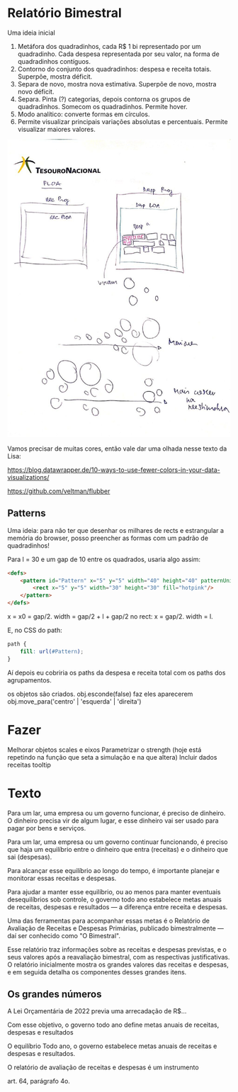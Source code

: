 # Relatório Bimestral

Uma ideia inicial

1. Metáfora dos quadradinhos, cada R$ 1 bi representado por um quadradinho. Cada despesa representada por seu valor, na forma de quadradinhos contíguos.
2. Contorno do conjunto dos quadradinhos: despesa e receita totais. Superpõe, mostra déficit.
3. Separa de novo, mostra nova estimativa. Superpõe de novo, mostra novo déficit.
4. Separa. Pinta (?) categorias, depois contorna os grupos de quadradinhos. Somecom os quadradinhos. Permite hover.
5. Modo analítico: converte formas em círculos.
6. Permite visualizar principais variações absolutas e percentuais. Permite visualizar maiores valores.

![](./inspiration/bimestral-sketch-01.jpeg)

Vamos precisar de muitas cores, então vale dar uma olhada nesse texto da Lisa:

https://blog.datawrapper.de/10-ways-to-use-fewer-colors-in-your-data-visualizations/

https://github.com/veltman/flubber


## Patterns

Uma ideia: para não ter que desenhar os milhares de rects e estrangular a memória do browser, posso preencher as formas com um padrão de quadradinhos!

Para l = 30 e um gap de 10 entre os quadrados, usaria algo assim:

```html
<defs>             
    <pattern id="Pattern" x="5" y="5" width="40" height="40" patternUnits="userSpaceOnUse">
        <rect x="5" y="5" width="30" height="30" fill="hotpink"/>
    </pattern>
</defs>
```

x = x0 = gap/2.
width = gap/2 + l + gap/2
no rect:
x = gap/2.
width = l.

E, no CSS do path: 

```css
path {
    fill: url(#Pattern);
}
```

Aí depois eu cobriria os paths da despesa e receita total com os paths dos agrupamentos.




os objetos são criados.
obj.esconde(false) faz eles aparecerem
obj.move_para('centro' | 'esquerda' | 'direita')



# Fazer

Melhorar objetos scales e eixos
Parametrizar o strength (hoje está repetindo na função que seta a simulação e na que altera)
Incluir dados receitas
tooltip

# Texto

Para um lar, uma empresa ou um governo funcionar, é preciso de dinheiro. O dinheiro precisa vir de algum lugar, e esse dinheiro vai ser usado para pagar por bens e serviços.

Para um lar, uma empresa ou um governo continuar funcionando, é preciso que haja um equilíbrio entre o dinheiro que entra (receitas) e o dinheiro que sai (despesas).

Para alcançar esse equilíbrio ao longo do tempo, é importante planejar e monitorar essas receitas e despesas.

Para ajudar a manter esse equilíbrio, ou ao menos para manter eventuais desequilíbrios sob controle, o governo todo ano estabelece metas anuais de receitas, despesas e resultados &mdash; a diferença entre receita e despesas.

Uma das ferramentas para acompanhar essas metas é o Relatório de Avaliação de Receitas e Despesas Primárias, publicado bimestralmente &mdash; daí ser conhecido como "O Bimestral".

Esse relatório traz informações sobre as receitas e despesas previstas, e o seus valores após a reavaliação bimestral, com as respectivas justificativas. O relatório inicialmente mostra os grandes valores das receitas e despesas, e em seguida detalha os componentes desses grandes itens.

## Os grandes números

A Lei Orçamentária de 2022 previa uma arrecadação de R$... 



Com esse objetivo, o governo todo ano define metas anuais de receitas, despesas e resultados






O equilíbrio
Todo ano, o governo estabelece metas anuais de receitas e despesas e resultados.

O relatório de avaliação de receitas e despesas é um instrumento

art. 64, parágrafo 4o.